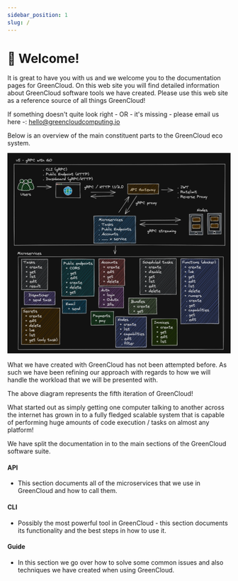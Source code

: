 ```yaml
---
sidebar_position: 1
slug: /
---
```


# 👋 Welcome!

It is great to have you with us and we welcome you to the documentation pages for GreenCloud. On this web site you will find detailed information about GreenCloud software tools we have created. Please use this web site as a reference source of all things GreenCloud!

If something doesn't quite look right - OR - it's missing - please email us here -: hello@greencloudcomputing.io

Below is an overview of the main constituent parts to the GreenCloud eco system.

![Green Cloud Overview](./img/greencloud-overview.png)

What we have created with GreenCloud has not been attempted before. As such we have been refining our approach with regards to how we will handle the workload that we will be presented with.

The above diagram represents the fifth iteration of GreenCloud!

What started out as simply getting one computer talking to another across the internet has grown in to a fully fledged scalable system that is capable of performing huge amounts of code execution / tasks on almost any platform!

We have split the documentation in to the main sections of the GreenCloud software suite.

#### API

-   This section documents all of the microservices that we use in GreenCloud and how to call them.

#### CLI

-   Possibly the most powerful tool in GreenCloud - this section documents its functionality and the best steps in how to use it.

#### Guide

-   In this section we go over how to solve some common issues and also techniques we have created when using GreenCloud.
